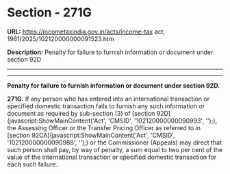 # Section - 271G

**URL:** https://incometaxindia.gov.in/acts/income-tax act, 1961/2025/102120000000091523.htm

**Description:** Penalty for failure to furnish information or document under section 92D

---

****

**Penalty for failure to furnish information or document under section 92D.**

**271G.** If any person who has entered into an international transaction or specified domestic transaction fails to furnish any such information or document as required by sub-section (3) of [section 92D](javascript:ShowMainContent\('Act', 'CMSID', '102120000000090993', ''\);), the Assessing Officer or the Transfer Pricing Officer as referred to in [section 92CA](javascript:ShowMainContent\('Act', 'CMSID', '102120000000090988', ''\);) or the Commissioner (Appeals) may direct that such person shall pay, by way of penalty, a sum equal to two per cent of the value of the international transaction or specified domestic transaction for each such failure.